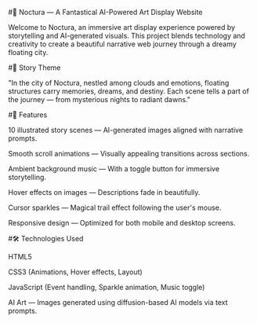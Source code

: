 #🌌 Noctura — A Fantastical AI-Powered Art Display Website

Welcome to Noctura, an immersive art display experience powered by storytelling and AI-generated visuals. This project blends technology and creativity to create a beautiful narrative web journey through a dreamy floating city.

#🎨 Story Theme

"In the city of Noctura, nestled among clouds and emotions, floating structures carry memories, dreams, and destiny. Each scene tells a part of the journey — from mysterious nights to radiant dawns."

#🚀 Features

10 illustrated story scenes — AI-generated images aligned with narrative prompts.

Smooth scroll animations — Visually appealing transitions across sections.

Ambient background music — With a toggle button for immersive storytelling.

Hover effects on images — Descriptions fade in beautifully.

Cursor sparkles — Magical trail effect following the user's mouse.

Responsive design — Optimized for both mobile and desktop screens.

#🛠️ Technologies Used

HTML5

CSS3 (Animations, Hover effects, Layout)

JavaScript (Event handling, Sparkle animation, Music toggle)

AI Art — Images generated using diffusion-based AI models via text prompts.
